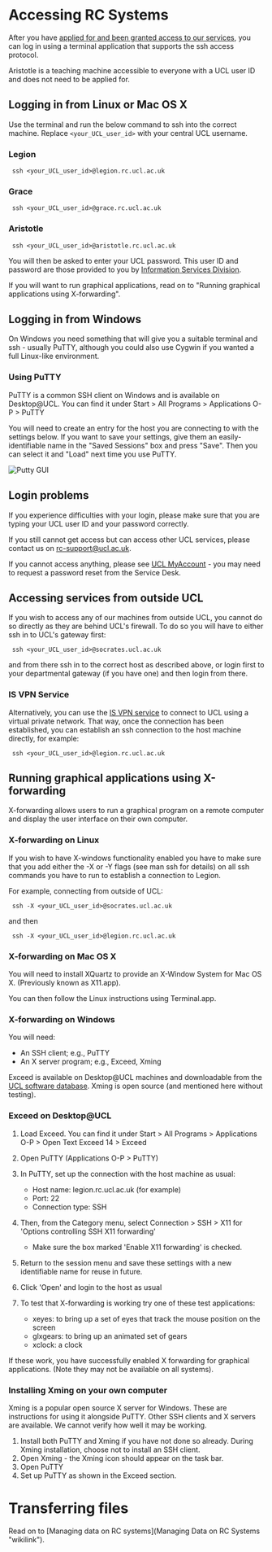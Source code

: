 ---
---

# Accessing RC Systems

After you have [applied for and been granted access to our services](accounts.html), you can log in using a terminal application that supports the ssh access protocol.

Aristotle is a teaching machine accessible to everyone with a UCL user ID and does not need to be applied for.

## Logging in from Linux or Mac OS X

Use the terminal and run the below command to ssh into the correct machine. Replace `<your_UCL_user_id>` with your central UCL username.

### Legion

```
 ssh <your_UCL_user_id>@legion.rc.ucl.ac.uk
```

### Grace

```
 ssh <your_UCL_user_id>@grace.rc.ucl.ac.uk
```

### Aristotle

```
 ssh <your_UCL_user_id>@aristotle.rc.ucl.ac.uk
```

You will then be asked to enter your UCL password. This user ID and password are those provided to you by [Information Services Division](http://ucl.ac.uk/isd).

If you will want to run graphical applications, read on to "Running graphical applications using X-forwarding".

## Logging in from Windows


On Windows you need something that will give you a suitable terminal and ssh - usually PuTTY, although you could also use Cygwin if you wanted a full Linux-like environment.

### Using PuTTY

PuTTY is a common SSH client on Windows and is available on Desktop@UCL. You can find it under Start \> All Programs \> Applications O-P \> PuTTY

You will need to create an entry for the host you are connecting to with the settings below. If you want to save your settings, give them an easily-identifiable name in the "Saved Sessions" box and press "Save". Then you can select it and "Load" next time you use PuTTY.

![Putty GUI](putty_gui.png "Putty GUI")

## Login problems

If you experience difficulties with your login, please make sure that you are typing your UCL user ID and your password correctly.

If you still cannot get access but can access other UCL services, please contact us on <rc-support@ucl.ac.uk>.

If you cannot access anything, please see [UCL MyAccount](https://myaccount.ucl.ac.uk) - you may need to request a password reset from the Service Desk.

## Accessing services from outside UCL

If you wish to access any of our machines from outside UCL, you cannot do so directly as they are behind UCL's firewall. To do so you will have to either ssh in to UCL's gateway first:

```
 ssh <your_UCL_user_id>@socrates.ucl.ac.uk
```

and from there ssh in to the correct host as described above, or login first to your departmental gateway (if you have one) and then login from there.

### IS VPN Service

Alternatively, you can use the [IS VPN service](http://www.ucl.ac.uk/isd/staff/network/vpn) to connect to UCL using a virtual private network. That way, once the connection has been established, you can establish an ssh connection to the host machine directly, for example:

```
 ssh <your_UCL_user_id>@legion.rc.ucl.ac.uk
```

## Running graphical applications using X-forwarding

X-forwarding allows users to run a graphical program on a remote computer and display the user interface on their own computer.

### X-forwarding on Linux

If you wish to have X-windows functionality enabled you have to make sure that you add either the -X or -Y flags (see man ssh for details) on all ssh commands you have to run to establish a connection to Legion.

For example, connecting from outside of UCL:

```
 ssh -X <your_UCL_user_id>@socrates.ucl.ac.uk
```

and then

```
 ssh -X <your_UCL_user_id>@legion.rc.ucl.ac.uk
```

### X-forwarding on Mac OS X

You will need to install XQuartz to provide an X-Window System for Mac OS X. (Previously known as X11.app).

You can then follow the Linux instructions using Terminal.app.

### X-forwarding on Windows

You will need:

-   An SSH client; e.g., PuTTY
-   An X server program; e.g., Exceed, Xming

Exceed is available on Desktop@UCL machines and downloadable from the [UCL software database](http://swdb.ucl.ac.uk/). Xming is open source (and mentioned here without testing).

### Exceed on Desktop@UCL

1.  Load Exceed. You can find it under Start \> All Programs \> Applications O-P \> Open Text Exceed 14 \> Exceed
2.  Open PuTTY (Applications O-P \> PuTTY)
3.  In PuTTY, set up the connection with the host machine as usual:
    - Host name: legion.rc.ucl.ac.uk (for example)
    - Port: 22
    - Connection type: SSH

4.  Then, from the Category menu, select Connection \> SSH \> X11 for 'Options controlling SSH X11 forwarding'
    - Make sure the box marked 'Enable X11 forwarding' is checked.

5.  Return to the session menu and save these settings with a new identifiable name for reuse in future.
6.  Click 'Open' and login to the host as usual
7.  To test that X-forwarding is working try one of these test applications:
    - xeyes: to bring up a set of eyes that track the mouse position on the screen
    - glxgears: to bring up an animated set of gears
    - xclock: a clock

If these work, you have successfully enabled X forwarding for graphical applications. (Note they may not be available on all systems).

### Installing Xming on your own computer

Xming is a popular open source X server for Windows. These are instructions for using it alongside PuTTY. Other SSH clients and X servers are available. We cannot verify how well it may be working.

1.  Install both PuTTY and Xming if you have not done so already. During Xming installation, choose not to install an SSH client.
2.  Open Xming - the Xming icon should appear on the task bar.
3.  Open PuTTY
4.  Set up PuTTY as shown in the Exceed section.

Transferring files
==================

Read on to [Managing data on RC systems](Managing Data on RC Systems "wikilink").
